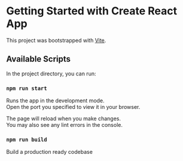 # Getting Started with Create React App

This project was bootstrapped with [Vite](vitejs.dev).

## Available Scripts

In the project directory, you can run:

### `npm run start`

Runs the app in the development mode.\
Open the port you specified to view it in your browser.

The page will reload when you make changes.\
You may also see any lint errors in the console.

### `npm run build`

Build a production ready codebase
